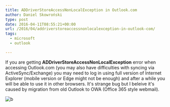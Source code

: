```yaml
---
title: ADDriverStoreAccessNonLocalException in Outlook.com
author: Daniel Skowroński
type: post
date: 2016-04-11T08:55:21+00:00
url: /2016/04/addriverstoreaccessnonlocalexception-in-outlook-com/
tags:
  - microsoft
  - outlook

---
```

If you are getting **ADDriverStoreAccessNonLocalException** error when accessing Outlook.com (you may also have difficulties with syncing via ActiveSync/Exchange) you may need to log in using full version of Internet Explorer (mobile version or Edge might not be enough) and after a while you will be able to use it in other browsers. It's strange bug but I beleive it's caused by migration from old Outlook to OWA (Office 365 style webmail).

![b](/wp-content/uploads/2016/04/b.png)
